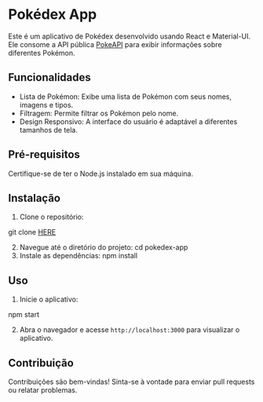 # Pokédex App

Este é um aplicativo de Pokédex desenvolvido usando React e Material-UI. Ele consome a API pública [PokeAPI](https://pokeapi.co/) para exibir informações sobre diferentes Pokémon.

## Funcionalidades

- Lista de Pokémon: Exibe uma lista de Pokémon com seus nomes, imagens e tipos.
- Filtragem: Permite filtrar os Pokémon pelo nome.
- Design Responsivo: A interface do usuário é adaptável a diferentes tamanhos de tela.

## Pré-requisitos

Certifique-se de ter o Node.js instalado em sua máquina.

## Instalação

1. Clone o repositório:

git clone [HERE](https://github.com/FellpsH/PokeDex-pokeAPI-node.js)

2. Navegue até o diretório do projeto:
   cd pokedex-app
3. Instale as dependências:
   npm install
## Uso

1. Inicie o aplicativo:

npm start

2. Abra o navegador e acesse `http://localhost:3000` para visualizar o aplicativo.

## Contribuição

Contribuições são bem-vindas! Sinta-se à vontade para enviar pull requests ou relatar problemas.


